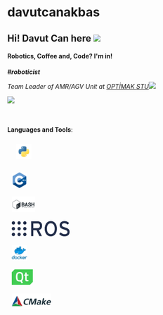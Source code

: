 # davutcanakbas

## Hi! Davut Can here <img src="https://media.tenor.com/images/fe6ba816516dec7dcf217454510bdecb/tenor.gif" width="45">

#### Robotics, Coffee and, Code? I'm in!

**_\#roboticist_**

_Team Leader of AMR/AGV Unit at [OPTİMAK STU](https://www.linkedin.com/company/optimak-stu/)_<img src="https://media.giphy.com/media/WUlplcMpOCEmTGBtBW/giphy.gif" width="30"><br>


<div>
    <a href="https://github.com/davutcanakbas">
        <img height="25" src="https://img.shields.io/github/followers/davutcanakbas?label=follow&style=social">
    </a>
</div><br><br>


**Languages and Tools**:

<div class="row">
    <div class="column" align="left" height="35" style="margin: 10px 10px 10px 10px;">
        <a href="https://www.python.org/">
        <img align="left" height="35" style="margin: 10px 10px 10px 10px;" src="https://raw.githubusercontent.com/davutcanakbas/davutcanakbas/master/assets/img/python.png">
        </a>
    </div>
    <div class="column">
        <a href="https://isocpp.org/">
            <img align="left" height="35" style="margin: 10px 10px 10px 10px;" src="https://raw.githubusercontent.com/davutcanakbas/davutcanakbas/master/assets/img/cpp.png">
        </a>
    </div>
    <div class="column">
        <a href="https://www.gnu.org/software/bash/">
            <img align="left" height="35" style="margin: 10px 10px 10px 10px;" src="https://raw.githubusercontent.com/davutcanakbas/davutcanakbas/master/assets/img/bash.png">
        </a>
    </div>
    <div class="column">
        <a href="https://www.ros.org/">
            <img align="left" height="35" style="margin: 10px 10px 10px 10px;" src="https://raw.githubusercontent.com/davutcanakbas/davutcanakbas/master/assets/img/ros.svg">
        </a>
    </div>
    <div class="column">
        <a href="https://www.docker.com/">
            <img align="left" height="35" style="margin: 10px 10px 10px 10px;" src="https://raw.githubusercontent.com/davutcanakbas/davutcanakbas/master/assets/img/docker.png">
        </a>
    </div>
    <div class="column">
        <a href="https://www.qt.io/">
            <img align="left" height="35" style="margin: 10px 10px 10px 10px;" src="https://raw.githubusercontent.com/davutcanakbas/davutcanakbas/master/assets/img/qt.png">
        </a>
    </div>
    <div class="column">
        <a href="https://cmake.org/">
            <img align="left" height="35" style="margin: 10px 10px 10px 10px;" src="https://raw.githubusercontent.com/davutcanakbas/davutcanakbas/master/assets/img/cmake.png">
        </a>
    </div>

</div>
<br><br>




